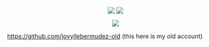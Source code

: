 
<p align="center">
<img align="center" src="https://github-readme-stats.vercel.app/api?username=jovyllebermudez&show_icons=true" />
<img align="center" src="http://github-readme-streak-stats.herokuapp.com?user=jovyllebermudez&theme=vue" />
</p>

<p align="center">
<img align="center" src="https://github-profile-trophy.vercel.app/?username=ryo-ma&column=7&margin-w=15&margin-h=15" />
</p>

https://github.com/jovyllebermudez-old (this here is my old account)
